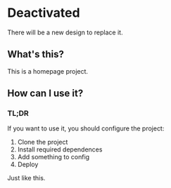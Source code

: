 # Deactivated

There will be a new design to replace it.

## What's this?

This is a homepage project.

## How can I use it?

### TL;DR

If you want to use it, you should configure the project:

1. Clone the project
2. Install required dependences
3. Add something to config
4. Deploy

Just like this.
